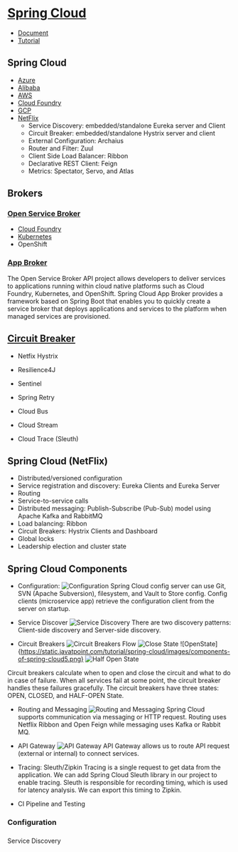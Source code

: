 # [Spring Cloud](https://spring.io/projects/spring-cloud)
- [Document](https://cloud.spring.io/spring-cloud-static/spring-cloud.htm)
- [Tutorial](https://www.javatpoint.com/components-of-spring-cloud)


## Spring Cloud
- [Azure](https://spring.io/projects/spring-cloud-azure)
- [Alibaba](https://spring.io/projects/spring-cloud-alibaba)
- [AWS](https://spring.io/projects/spring-cloud-aws)
- [Cloud Foundry](https://spring.io/projects/spring-cloud-cloudfoundry)
- [GCP](https://spring.io/projects/spring-cloud-gcp)
- [NetFlix](https://spring.io/projects/spring-cloud-netflix)
    - Service Discovery: embedded/standalone Eureka server and Client
    - Circuit Breaker: embedded/standalone Hystrix server and client
    - External Configuration: Archaius
    - Router and Filter: Zuul
    - Client Side Load Balancer: Ribbon
    - Declarative REST Client: Feign
    - Metrics: Spectator, Servo, and Atlas

## Brokers
### [Open Service Broker](https://spring.io/projects/spring-cloud-open-service-broker)
- [Cloud Foundry](https://spring.io/projects/spring-cloud-cloudfoundry-service-broker)
- [Kubernetes](https://spring.io/projects/spring-cloud-kubernetes)
- OpenShift


### [App Broker](https://spring.io/projects/spring-cloud-app-broker)
The Open Service Broker API project allows developers to deliver services to applications running within cloud native platforms 
such as Cloud Foundry, Kubernetes, and OpenShift. Spring Cloud App Broker provides a framework based on Spring Boot that enables
you to quickly create a service broker that deploys applications and services to the platform when managed services are provisioned.

## 

## [Circuit Breaker](https://spring.io/projects/spring-cloud-circuitbreaker)
- Netfix Hystrix
- Resilience4J
- Sentinel
- Spring Retry

- Cloud Bus
- Cloud Stream
- Cloud Trace (Sleuth)



## Spring Cloud (NetFlix)
- Distributed/versioned configuration
- Service registration and discovery: Eureka Clients and Eureka Server
- Routing
- Service-to-service calls
- Distributed messaging: Publish-Subscribe (Pub-Sub) model using Apache Kafka and RabbitMQ
- Load balancing: Ribbon
- Circuit Breakers: Hystrix Clients and Dashboard
- Global locks
- Leadership election and cluster state


## Spring Cloud Components
- Configuration:
![Configuration](https://static.javatpoint.com/tutorial/spring-cloud/images/components-of-spring-cloud.png)
Spring Cloud config server can use Git, SVN (Apache Subversion), filesystem, and Vault to Store config. 
Config clients (microservice app) retrieve the configuration client from the server on startup.

- Service Discover
![Service Discovery](https://static.javatpoint.com/tutorial/spring-cloud/images/components-of-spring-cloud2.png)
There are two discovery patterns: Client-side discovery and Server-side discovery.

- Circuit Breakers
![Circuit Breakers Flow](https://static.javatpoint.com/tutorial/spring-cloud/images/components-of-spring-cloud3.png)
![Close State](https://static.javatpoint.com/tutorial/spring-cloud/images/components-of-spring-cloud4.png)
![OpenState]{https://static.javatpoint.com/tutorial/spring-cloud/images/components-of-spring-cloud5.png}
![Half Open State](https://static.javatpoint.com/tutorial/spring-cloud/images/components-of-spring-cloud6.png)

Circuit breakers calculate when to open and close the circuit and what to do in case of failure. When all services fail at some point, the circuit breaker handles these failures gracefully. The circuit breakers have three states: OPEN, CLOSED, and HALF-OPEN State.


- Routing and Messaging
![Routing and Messaging](https://static.javatpoint.com/tutorial/spring-cloud/images/components-of-spring-cloud7.png)
Spring Cloud supports communication via messaging or HTTP request. Routing uses Netflix Ribbon and Open Feign while messaging uses Kafka or Rabbit MQ.


- API Gateway
![API Gateway](https://static.javatpoint.com/tutorial/spring-cloud/images/components-of-spring-cloud8.png)
API Gateway allows us to route API request (external or internal) to connect services.

- Tracing: Sleuth/Zipkin
Tracing is a single request to get data from the application. We can add Spring Cloud Sleuth library in our project to enable tracing. Sleuth is responsible for recording timing, which is used for latency analysis. We can export this timing to Zipkin.

- CI Pipeline and Testing

### Configuration

###
Service Discovery



